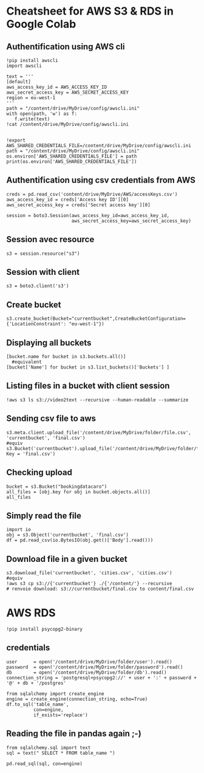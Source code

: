 # Cheatsheet for AWS S3 & RDS in Google Colab

## Authentification using AWS cli
```
!pip install awscli
import awscli

text = '''
[default]
aws_access_key_id = AWS_ACCESS_KEY_ID 
aws_secret_access_key = AWS_SECRET_ACCESS_KEY
region = eu-west-1
'''
path = "/content/drive/MyDrive/config/awscli.ini"
with open(path, 'w') as f:
   f.write(text)
!cat /content/drive/MyDrive/config/awscli.ini


!export AWS_SHARED_CREDENTIALS_FILE=/content/drive/MyDrive/config/awscli.ini
path = "/content/drive/MyDrive/config/awscli.ini"
os.environ['AWS_SHARED_CREDENTIALS_FILE'] = path
print(os.environ['AWS_SHARED_CREDENTIALS_FILE'])

```

## Authentification using csv credentials from AWS
```
creds = pd.read_csv('content/drive/MyDrive/AWS/accessKeys.csv')
aws_access_key_id = creds['Access key ID'][0]
aws_secret_access_key = creds['Secret access key'][0]

session = boto3.Session(aws_access_key_id=aws_access_key_id, 
                        aws_secret_access_key=aws_secret_access_key)
```

## Session avec resource
```
s3 = session.resource("s3")
```

## Session with client
```
s3 = boto3.client('s3')
```

## Create bucket
```
s3.create_bucket(Bucket="currentbucket",CreateBucketConfiguration={'LocationConstraint': "eu-west-1"})
```

## Displaying all buckets
```
[bucket.name for bucket in s3.buckets.all()]
  #equivalent
[bucket['Name'] for bucket in s3.list_buckets()['Buckets'] ]
```

## Listing files in a bucket with client session
```
!aws s3 ls s3://video2text --recursive --human-readable --summarize
```

## Sending csv file to aws
```
s3.meta.client.upload_file('/content/drive/MyDrive/folder/file.csv', 'currentbucket', 'final.csv')
#equiv
s3.Bucket('currentbucket').upload_file('/content/drive/MyDrive/folder/file.csv', Key = 'final.csv')
```

## Checking upload
```
bucket = s3.Bucket("bookingdatacaro")
all_files = [obj.key for obj in bucket.objects.all()]
all_files
```

## Simply read the file
```
import io
obj = s3.Object('currentbucket', 'final.csv')
df = pd.read_csv(io.BytesIO(obj.get()['Body'].read()))
```

## Download file in a given bucket
```
s3.download_file('currentbucket', 'cities.csv', 'cities.csv')
#equiv
!aws s3 cp s3://{'currentbucket'} ./{'/content/'} --recursive 
# renvoie download: s3://currentbucket/final.csv to content/final.csv 
```

# AWS RDS
```
!pip install psycopg2-binary
```

## credentials
```
user      = open('/content/drive/MyDrive/folder/user').read()
password  = open('/content/drive/MyDrive/folder/password').read()
db        = open('/content/drive/MyDrive/folder/db').read()
connection_string = 'postgresql+psycopg2://' + user + ':' + password + '@' + db + '/postgres'

from sqlalchemy import create_engine
engine = create_engine(connection_string, echo=True)
df.to_sql('table_name',
          con=engine, 
          if_exists='replace')
 ```

## Reading the file in pandas again ;-)
```
from sqlalchemy.sql import text
sql = text(" SELECT * FROM table_name ")

pd.read_sql(sql, con=engine)
```
